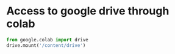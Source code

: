 # Access to google drive through colab
```python
from google.colab import drive
drive.mount('/content/drive')
```
